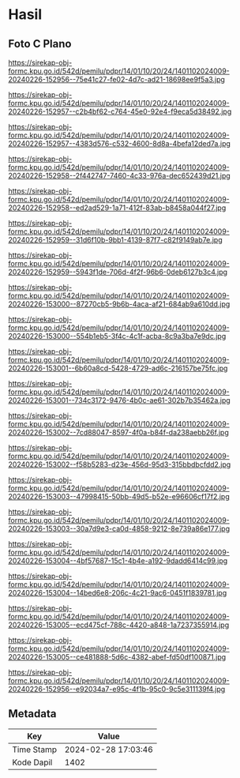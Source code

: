 # Hasil

## Foto C Plano

https://sirekap-obj-formc.kpu.go.id/542d/pemilu/pdpr/14/01/10/20/24/1401102024009-20240226-152956--75e41c27-fe02-4d7c-ad21-18698ee9f5a3.jpg

https://sirekap-obj-formc.kpu.go.id/542d/pemilu/pdpr/14/01/10/20/24/1401102024009-20240226-152957--c2b4bf62-c764-45e0-92e4-f9eca5d38492.jpg

https://sirekap-obj-formc.kpu.go.id/542d/pemilu/pdpr/14/01/10/20/24/1401102024009-20240226-152957--4383d576-c532-4600-8d8a-4befa12ded7a.jpg

https://sirekap-obj-formc.kpu.go.id/542d/pemilu/pdpr/14/01/10/20/24/1401102024009-20240226-152958--2f442747-7460-4c33-976a-dec652439d21.jpg

https://sirekap-obj-formc.kpu.go.id/542d/pemilu/pdpr/14/01/10/20/24/1401102024009-20240226-152958--ed2ad529-1a71-412f-83ab-b8458a044f27.jpg

https://sirekap-obj-formc.kpu.go.id/542d/pemilu/pdpr/14/01/10/20/24/1401102024009-20240226-152959--31d6f10b-9bb1-4139-87f7-c82f9149ab7e.jpg

https://sirekap-obj-formc.kpu.go.id/542d/pemilu/pdpr/14/01/10/20/24/1401102024009-20240226-152959--5943f1de-706d-4f2f-96b6-0deb6127b3c4.jpg

https://sirekap-obj-formc.kpu.go.id/542d/pemilu/pdpr/14/01/10/20/24/1401102024009-20240226-153000--87270cb5-9b6b-4aca-af21-684ab9a610dd.jpg

https://sirekap-obj-formc.kpu.go.id/542d/pemilu/pdpr/14/01/10/20/24/1401102024009-20240226-153000--554b1eb5-3f4c-4c1f-acba-8c9a3ba7e9dc.jpg

https://sirekap-obj-formc.kpu.go.id/542d/pemilu/pdpr/14/01/10/20/24/1401102024009-20240226-153001--6b60a8cd-5428-4729-ad6c-216157be75fc.jpg

https://sirekap-obj-formc.kpu.go.id/542d/pemilu/pdpr/14/01/10/20/24/1401102024009-20240226-153001--734c3172-9476-4b0c-ae61-302b7b35462a.jpg

https://sirekap-obj-formc.kpu.go.id/542d/pemilu/pdpr/14/01/10/20/24/1401102024009-20240226-153002--7cd88047-8597-4f0a-b84f-da238aebb26f.jpg

https://sirekap-obj-formc.kpu.go.id/542d/pemilu/pdpr/14/01/10/20/24/1401102024009-20240226-153002--f58b5283-d23e-456d-95d3-315bbdbcfdd2.jpg

https://sirekap-obj-formc.kpu.go.id/542d/pemilu/pdpr/14/01/10/20/24/1401102024009-20240226-153003--47998415-50bb-49d5-b52e-e96606cf17f2.jpg

https://sirekap-obj-formc.kpu.go.id/542d/pemilu/pdpr/14/01/10/20/24/1401102024009-20240226-153003--30a7d9e3-ca0d-4858-9212-8e739a86e177.jpg

https://sirekap-obj-formc.kpu.go.id/542d/pemilu/pdpr/14/01/10/20/24/1401102024009-20240226-153004--4bf57687-15c1-4b4e-a192-9dadd6414c99.jpg

https://sirekap-obj-formc.kpu.go.id/542d/pemilu/pdpr/14/01/10/20/24/1401102024009-20240226-153004--14bed6e8-206c-4c21-9ac6-0451f1839781.jpg

https://sirekap-obj-formc.kpu.go.id/542d/pemilu/pdpr/14/01/10/20/24/1401102024009-20240226-153005--ecd475cf-788c-4420-a848-1a7237355914.jpg

https://sirekap-obj-formc.kpu.go.id/542d/pemilu/pdpr/14/01/10/20/24/1401102024009-20240226-153005--ce481888-5d6c-4382-abef-fd50df100871.jpg

https://sirekap-obj-formc.kpu.go.id/542d/pemilu/pdpr/14/01/10/20/24/1401102024009-20240226-152956--e92034a7-e95c-4f1b-95c0-9c5e311139f4.jpg


## Metadata

| Key        | Value               |
| ---------- | ------------------- |
| Time Stamp | 2024-02-28 17:03:46 |
| Kode Dapil | 1402                |



